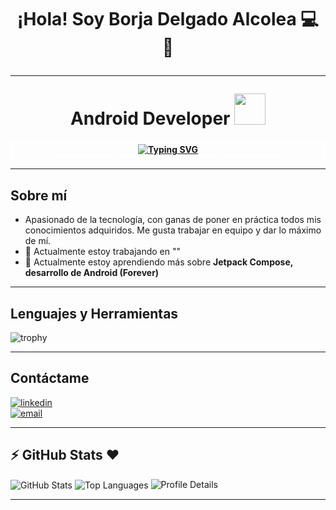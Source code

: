 <h1 align="center">¡Hola! Soy Borja Delgado Alcolea 💻 👋 <hr> Android Developer <img src="https://media.giphy.com/media/UQJlZ2OcaCA2RLfGiZ/giphy.gif?cid=790b7611tpr2gif2fwu93a4qqeqk6ewj5yijnk3n1iqyegei&ep=v1_stickers_search&rid=giphy.gif&ct=s" width="50"> 
<h4 align="center" style="border: 4px dashed white;"><a href="https://git.io/typing-svg"><img src="https://readme-typing-svg.demolab.com?font=Fira+Code&size=16&pause=2000&center=true&vCenter=true&width=800&color=26F766&lines= A programar se aprende programando 🧠" alt="Typing SVG" /></a></h4>
</h1> 
<hr> 

## Sobre mí 

- Apasionado de la tecnología, con ganas de poner en práctica todos mis conocimientos adquiridos. Me gusta trabajar en equipo y dar lo máximo de mí.
- 🔭 Actualmente estoy trabajando en ""
- 🌱 Actualmente estoy aprendiendo más sobre **Jetpack Compose, desarrollo de Android (Forever)**
<hr> 

## Lenguajes y Herramientas

![trophy](https://skillicons.dev/icons?i=kotlin,java,cs,androidstudio,idea,visualstudio,dotnet,firebase,git,github,stackoverflow,postman&perline=18)
<hr> 

## **Contáctame**

<div align='left'>
  <ul style="list-style: none; padding: 0;">
    <li>
      <a href="https://linkedin.com/in/borjadelgadoalcolea" target="_blank">
        <img src="https://img.shields.io/badge/linkedin:  borjadelgado-%2300acee.svg?color=405DE6&style=for-the-badge&logo=linkedin&logoColor=white" alt="linkedin"/>
      </a>
    </li>
    <li>
      <a href="mailto:borjadelgadodev@gmail.com">
        <img src="https://img.shields.io/badge/email:%20borjadelgadodev@gmail.com-%2300acee.svg?color=1DA1F2&style=for-the-badge&logo=gmail&logoColor=white" alt="email"/>
      </a>
    </li>
  </ul>
</div>
<hr> 

## :zap: GitHub Stats ❤️ 

<div>
   <img align="center" src="http://github-profile-summary-cards.vercel.app/api/cards/stats?username=borjadelgadodev&theme=nord_dark" alt="GitHub Stats"/>
   <img align="center" src="https://github-readme-stats.vercel.app/api/top-langs/?username=borjadelgadodev&layout=compact&theme=dark&bg_color=2E3440&text_color=88C0D0&rank_icon=88C0D0" alt="Top Languages"/>
   <img src="http://github-profile-summary-cards.vercel.app/api/cards/profile-details?username=borjadelgadodev&theme=nord_dark" alt="Profile Details"/>
</div>
<hr> 
